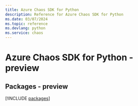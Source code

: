 ```yaml
---
title: Azure Chaos SDK for Python
description: Reference for Azure Chaos SDK for Python
ms.date: 03/07/2024
ms.topic: reference
ms.devlang: python
ms.service: chaos
---
```

# Azure Chaos SDK for Python - preview
## Packages - preview
[!INCLUDE [packages](chaos-index.md)]